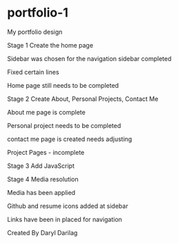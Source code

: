 # portfolio-1
My portfolio design 

Stage 1 Create the home page

Sidebar was chosen for the navigation
sidebar completed

Fixed certain lines

Home page still needs to be completed

Stage 2 Create About, Personal Projects, Contact Me

About me page is complete

Personal project needs to be completed

contact me page is created needs adjusting

Project Pages - incomplete

Stage 3 Add JavaScript


Stage 4 Media resolution

Media has been applied 


Github and resume icons added at sidebar

Links have been in placed for navigation 



Created By Daryl Darilag
